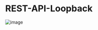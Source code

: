 # REST-API-Loopback

![image](https://user-images.githubusercontent.com/86088469/141340213-b2892d34-b3da-40c2-9fce-6aef97d87ea6.png)
